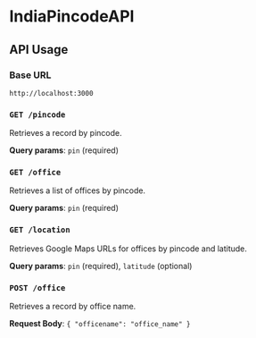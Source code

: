 # IndiaPincodeAPI

## API Usage

### **Base URL**
```
http://localhost:3000
```


### **`GET /pincode`**
Retrieves a record by pincode.

**Query params**: `pin` (required)


### **`GET /office`**
Retrieves a list of offices by pincode.

**Query params**: `pin` (required)


### **`GET /location`**
Retrieves Google Maps URLs for offices by pincode and latitude.

**Query params**: `pin` (required), `latitude` (optional)


### **`POST /office`**
Retrieves a record by office name.

**Request Body**: `{ "officename": "office_name" }`
